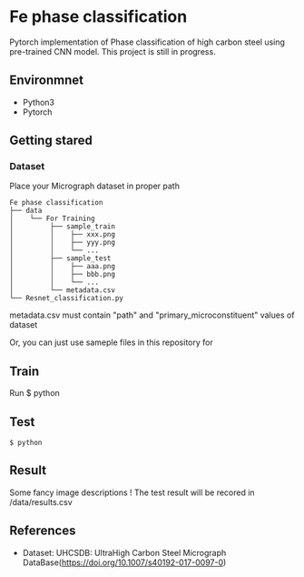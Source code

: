 # Fe phase classification

Pytorch implementation of Phase classification of high carbon steel using pre-trained CNN model.
This project is still in progress.

## Environmnet
- Python3
- Pytorch

## Getting stared
### Dataset
Place your Micrograph dataset in proper path

    Fe phase classification
    ├── data
    │    └── For Training
    │         ├── sample_train
    │         │    ├── xxx.png
    │         │    ├── yyy.png
    │         │    └── ...
    │         ├── sample_test
    │         │    ├── aaa.png
    │         │    ├── bbb.png
    │         │    └── ...
    │         └── metadata.csv
    └── Resnet_classification.py

metadata.csv must contain "path" and "primary_microconstituent" values of dataset

Or, you can just use sameple files in this repository for 

## Train
Run
    $ python
    
## Test
    $ python

## Result
Some fancy image descriptions
! The test result will be recored in /data/results.csv

## References
- Dataset: UHCSDB: UltraHigh Carbon Steel Micrograph DataBase(https://doi.org/10.1007/s40192-017-0097-0)

